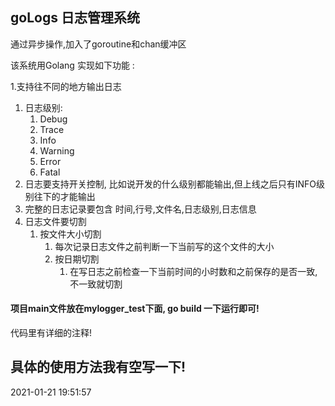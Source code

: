 ## goLogs 日志管理系统

通过异步操作,加入了goroutine和chan缓冲区

该系统用Golang 实现如下功能 :

1.支持往不同的地方输出日志

1. 日志级别:
   1. Debug
   2. Trace
   3. Info
   4. Warning
   5. Error
   6. Fatal
2. 日志要支持开关控制, 比如说开发的什么级别都能输出,但上线之后只有INFO级别往下的才能输出
3. 完整的日志记录要包含 时间,行号,文件名,日志级别,日志信息
4. 日志文件要切割
   1. 按文件大小切割
      1. 每次记录日志文件之前判断一下当前写的这个文件的大小
      2. 按日期切割
         1. 在写日志之前检查一下当前时间的小时数和之前保存的是否一致,不一致就切割

#### 项目main文件放在mylogger_test下面, go build 一下运行即可!

代码里有详细的注释!

## 具体的使用方法我有空写一下!

2021-01-21 19:51:57
